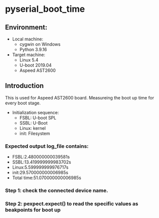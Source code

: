 # pyserial_boot_time

## Environment:
- Local machine:
  - cygwin on Windows
  - Python 3.9.16
- Target machine:
  - Linux 5.4
  - U-boot 2019.04
  - Aspeed AST2600

## Introduction
This is used for Aspeed AST2600 board.
Measureing the boot up time for every boot stage.

- Initialization sequence:
  - FSBL: U-boot SPL
  - SSBL: U-Boot
  - Linux: kernel
  - init: Filesystem

### Expected output log_file contains:
- FSBL:2.480000000039581s
- SSBL:13.419999999983702s
- Linux:5.599999999976717s
- init:29.570000000006985s
- Total time:51.070000000006985s

### Step 1: check the connected device name.
### Step 2: pexpect.expect() to read the specific values as beakpoints for boot up
